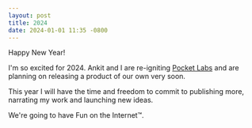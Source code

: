 ```yaml
---
layout: post
title: 2024
date: 2024-01-01 11:35 -0800
---
```


Happy New Year!

I'm so excited for 2024.  Ankit and I are re-igniting [Pocket Labs](https://pocketlabs.io) and are planning on releasing a product of our own very soon.

This year I will have the time and freedom to commit to publishing more, narrating my work and launching new ideas.

We're going to have Fun on the Internet™.